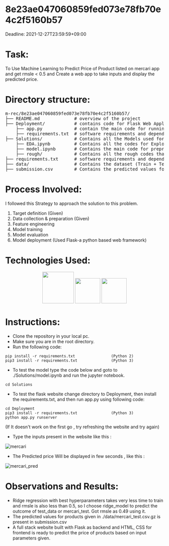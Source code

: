 # 8e23ae047060859fed073e78fb70e4c2f5160b57
Deadline: 2021-12-27T23:59:59+09:00

# Task:

To Use Machine Learning to Predict Price of Product listed on mercari app and get rmsle < 0.5 and Create a web app to take inputs and display the predicted price.

# Directory structure:
<pre>
m-rec/8e23ae047060859fed073e78fb70e4c2f5160b57/
├── README.md             # overview of the project
├── Deployment/           # contains code for Flask Web Application
    ├── app.py            # contain the main code for running the web app
    ├── requirements.txt  # software requirements and dependencies
├── Solutions/            # Contains all the Models used for prediction in this project
    ├── EDA.ipynb         # Contains all the codes for Exploratory data analysis of the dataset (train) provided
    ├── model.ipynb       # Contains the main code for preprocessing and price prediction using ML model (rmsle : 4.9)
    ├── rough/            # Contains all the rough codes that I tried to test on the dataset
├── requirements.txt      # software requirements and dependencies
├── data/                 # Contains the dataset (Train + Test Files)
├── submission.csv        # Contains the predicted values for all the products given in ./data/mercari_test.csv.gz
</pre>

# Process Involved: 

I followed this Strategy to approach the solution to this problem.

1. Target definition (Given)
2. Data collection & preparation (Given)
3. Feature engineering
4. Model training
5. Model evaluation
6. Model deployment (Used Flask-a python based web framework)


# Technologies Used:


<div align="center">
<code><img height="100" src="https://camo.githubusercontent.com/fc4cab9ccd5e6e62ac62dbb5aab11a9e5507b438c42cc82363ce184cbe1ccdaa/68747470733a2f2f75706c6f61642e77696b696d656469612e6f72672f77696b6970656469612f636f6d6d6f6e732f7468756d622f632f63332f507974686f6e2d6c6f676f2d6e6f746578742e7376672f3230303070782d507974686f6e2d6c6f676f2d6e6f746578742e7376672e706e67" /></code>
<code><img height="80" src="https://www.kdnuggets.com/wp-content/uploads/jupyter-logo.jpg" /></code>
<code><img height="80" src="https://upload.wikimedia.org/wikipedia/commons/thumb/0/05/Scikit_learn_logo_small.svg/1200px-Scikit_learn_logo_small.svg.png" /></code>
 </div>

# Instructions:

* Clone the repository in your local pc.
* Make sure you are in the root directory.
* Run the following code:
```python:
pip install -r requirements.txt                (Python 2)
pip3 install -r requirements.txt               (Python 3)
```
* To test the model type the code below and goto to ./Solutions/model.ipynb and run the jupyter notebook.
```python:
cd Solutions
```
* To test the flask website change directory to Deployment, then install the requirements.txt, and then run app.py using following code:
```python:
cd Deployment
pip3 install -r requirements.txt               (Python 3)
python app.py runserver
```
(If It doesn't work on the first go , try refreshing the website and try again)
* Type the inputs present in the website like this :

![mercari](https://user-images.githubusercontent.com/58468853/147400316-31be863c-31d2-45fe-9a66-4bc40749ba45.png)

* The Predicted price Will be displayed in few seconds , like this :

![mercari_pred](https://user-images.githubusercontent.com/58468853/147400332-07a2df5f-2abb-496d-9144-bf7bf3f478c8.png)

# Observations and Results:
* Ridge regression with best hyperparameters takes very less time to train and rmsle is also less than 0.5, so I choose ridge_model to predict the outcome of test_data or mercari_test. Got rmsle as 0.49 using it.
* The predicted values for products given in ./data/mercari_test.csv.gz is present in submission.csv
* A full stack website built with Flask as backend and HTML, CSS for frontend is ready to predict the price of products based on input parameters given.

